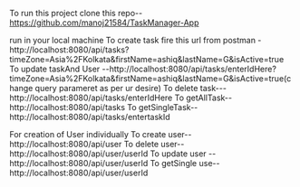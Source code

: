 To run this project 
clone this repo--https://github.com/manoj21584/TaskManager-App

run in your local machine
To create task fire this url from postman -http://localhost:8080/api/tasks?timeZone=Asia%2FKolkata&firstName=ashiq&lastName=G&isActive=true
To update taskAnd User --http://localhost:8080/api/tasks/enterIdHere?timeZone=Asia%2FKolkata&firstName=ashiq&lastName=G&isActive=true(change query parameret as per ur desire)
To delete task---http://localhost:8080/api/tasks/enterIdHere
To getAllTask--http://localhost:8080/api/tasks
To getSingleTask--http://localhost:8080/api/tasks/entertaskId

For creation of User individually
To create user--http://localhost:8080/api/user
To delete user--http://localhost:8080/api/user/userId
To update user --http://localhost:8080/api/user/userId
To getSingle use--http://localhost:8080/api/user/userId
